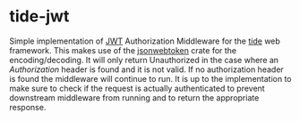 # tide-jwt

Simple implementation of [JWT](https://docs.rs/jsonwebtoken) Authorization Middleware for the [tide](https://github.com/http-rs/tide) web framework. This makes use of the [jsonwebtoken](https://docs.rs/jsonwebtoken) crate for the encoding/decoding. It will only return Unauthorized in the case where an *Authorization* header is found and it is not valid. If no authorization header is found the middleware will continue to run. It is up to the implementation to make sure to check if the request is actually authenticated to prevent downstream middleware from running and to return the appropriate response.

